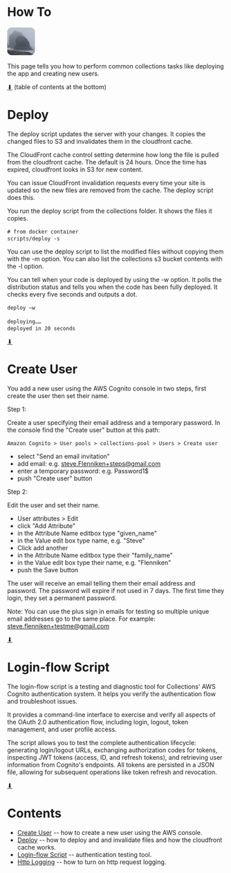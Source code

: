 # How To

[![icon](rounded-icon.png)](#)

This page tells you how to perform common collections tasks like
deploying the app and creating new users.

[⬇](#Contents) (table of contents at the bottom)

# Deploy

The deploy script updates the server with your changes.  It copies the
changed files to S3 and invalidates them in the cloudfront cache.

The CloudFront cache control setting determine how long the file is
pulled from the cloudfront cache. The default is 24 hours. Once the
time has expired, cloudfront looks in S3 for new content.

You can issue CloudFront invalidation requests every time your site is
updated so the new files are removed from the cache.  The deploy
script does this.

You run the deploy script from the collections folder. It shows the
files it copies.

~~~
# from docker container
scripts/deploy -s
~~~

You can use the deploy script to list the modified files without
copying them with the -m option. You can also list the collections s3
bucket contents with the -l option.

You can tell when your code is deployed by using the -w option. It
polls the distribution status and tells you when the code has been
fully deployed.  It checks every five seconds and outputs a dot.

~~~
deploy —w

deploying……
deployed in 20 seconds
~~~

[⬇](#Contents)

# Create User

You add a new user using the AWS Cognito console in two steps, first
create the user then set their name.

Step 1:

Create a user specifying their email address and a temporary
password. In the console find the "Create user" button at this path:

~~~
Amazon Cognito > User pools > collections-pool > Users > Create user
~~~

* select "Send an email invitation"
* add email: e.g. steve.Flenniken+steps@gmail.com
* enter a temporary password: e.g. Password1$
* push "Create user" button

Step 2:

Edit the user and set their name.

* User attributes > Edit
* click "Add Attribute"
* in the Attribute Name editbox type "given_name"
* in the Value edit box type name, e.g. "Steve"
* Click add another
* in the Attribute Name editbox type their "family_name"
* in the Value edit box type their name, e.g. "Flenniken"
* push the Save button

The user will receive an email telling them their email address and
password.  The password will expire if not used in 7 days.  The first
time they login, they set a permanent password.

Note: You can use the plus sign in emails for testing so multiple
unique email addresses go to the same place. For example:
steve.flenniken+testme@gmail.com

[⬇](#Contents)

# Login-flow Script

The login-flow script is a testing and diagnostic tool for
Collections' AWS Cognito authentication system. It helps you verify
the authentication flow and troubleshoot issues.

It provides a command-line interface to exercise and verify all
aspects of the OAuth 2.0 authentication flow, including login, logout,
token management, and user profile access.

The script allows you to test the complete authentication lifecycle:
generating login/logout URLs, exchanging authorization codes for
tokens, inspecting JWT tokens (access, ID, and refresh tokens), and
retrieving user information from Cognito's endpoints. All tokens are
persisted in a JSON file, allowing for subsequent operations like
token refresh and revocation.

[⬇](#Contents)

# Contents

* [Create User](#create-user) -- how to create a new user using the AWS console.
* [Deploy](#deploy) -- how to deploy and and invalidate files and how the cloudfront cache works.
* [Login-flow Script](#login-flow-script) -- authentication testing tool.
* [Http Logging](#http-logging) -- how to turn on http request logging.
